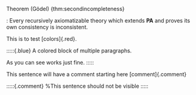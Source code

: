 Theorem (Gödel) {thm:secondincompleteness}

: Every recursively axiomatizable theory which extends __PA__ and proves its own consistency is inconsistent.

This is to test [colors]{.red}.



:::::{.blue}
A colored block of multiple paragraphs.

As you can see works just fine.
:::::


This sentence will have a comment starting here [comment]{.comment}

:::::{.comment}
%This sentence should not be visible
:::::
